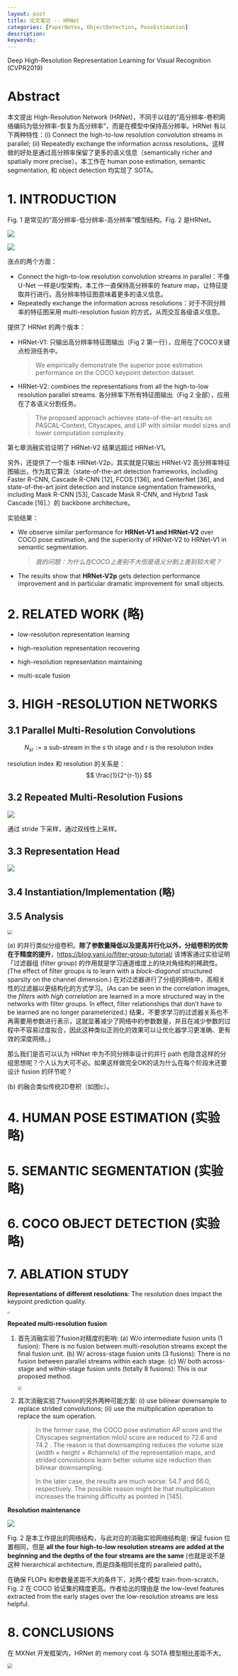 ```yaml
---
layout: post
title: 论文笔记 -- HRNet
categories: [PaperNotes, ObjectDetection, PoseEstimation]
description: 
keywords: 
---
```


Deep High-Resolution Representation Learning for Visual Recognition (CVPR2019)

# Abstract

本文提出 High-Resolution Network (HRNet)，不同于以往的“高分辨率-卷积网络编码为低分辨率-恢复为高分辨率”，而是在模型中保持高分辨率。HRNet 有以下两种特性：(i) Connect the high-to-low resolution convolution streams in parallel; (ii) Repeatedly exchange the information across resolutions。这样做的好处是通过高分辨率保留了更多的语义信息（semantically richer and spatially more precise）。本工作在 human pose estimation, semantic segmentation, 和 object detection 均实现了 SOTA。

# 1. INTRODUCTION

Fig. 1 是常见的“高分辨率-低分辨率-高分辨率”模型结构。Fig. 2 是HRNet。

![](../images/posts/HRNet/1.png)

![](../images/posts/HRNet/2.png)

涨点的两个方面：

- Connect the high-to-low resolution convolution streams in parallel：不像U-Net 一样是U型架构，本工作一直保持高分辨率的 feature map，让特征提取并行进行。高分辨率特征图意味着更多的语义信息。
- Repeatedly exchange the information across resolutions：对于不同分辨率的特征图采用 multi-resolution fusion 的方式，从而交互各级语义信息。

提供了 HRNet 的两个版本：

- HRNet-V1: 只输出高分辨率特征图输出（Fig 2 第一行），应用在了COCO关键点检测任务中。

  > We empirically demonstrate the superior pose estimation performance on the COCO keypoint detection dataset.

- HRNet-V2: combines the representations from all the high-to-low resolution parallel streams. 各分辨率下所有特征图输出（Fig 2 全部），应用在了各语义分割任务。

  > The proposed approach achieves state-of-the-art results on PASCAL-Context, Cityscapes, and LIP with similar model sizes and lower computation complexity. 

第七章消融实验证明了 HRNet-V2 结果远超过 HRNet-V1。

另外，还提供了一个版本 HRNet-V2p，其实就是只输出 HRNet-V2 高分辨率特征图输出，作为其它算法（state-of-the-art detection frameworks, including Faster R-CNN, Cascade R-CNN [12], FCOS [136], and CenterNet [36], and state-of-the-art joint detection and instance segmentation frameworks, including Mask R-CNN [53], Cascade Mask R-CNN, and Hybrid Task Cascade [16].）的 backbone architecture。

实验结果：

- We observe similar performance for **HRNet-V1 and HRNet-V2** over COCO pose estimation, and the superiority of HRNet-V2 to HRNet-V1 in semantic segmentation.

  > *我的问题：为什么在COCO上差别不大但是语义分割上差别较大呢？*

- The results show that **HRNet-V2p** gets detection performance improvement and in particular dramatic improvement for small objects.

# 2. RELATED WORK (略)

- low-resolution representation learning

- high-resolution representation recovering

- high-resolution representation maintaining

- multi-scale fusion

# 3. HIGH -RESOLUTION NETWORKS

## 3.1 Parallel Multi-Resolution Convolutions

$$
N_{sr}:=  \text{a sub-stream in the } s \text{ th stage and } r \text{ is the resolution index}
$$

resolution index 和 resolution 的关系是：
$$
\frac{1}{2^{r-1}}
$$

## 3.2 Repeated Multi-Resolution Fusions

![](../images/posts/HRNet/3.png)

通过 stride 下采样，通过双线性上采样。

## 3.3 Representation Head

![](../images/posts/HRNet/4.png)

## 3.4 Instantiation/Implementation (略)

## 3.5 Analysis

<img src="../images/posts/HRNet/5.png" style="zoom: 67%;" />

(a) 的并行类似分组卷积。**除了参数量降低以及提高并行化以外，分组卷积的优势在于精度的提升**，https://blog.yani.io/filter-group-tutorial/ 该博客通过实验证明 「过滤器组 (filter group) 的作用就是学习通道维度上的块对角结构的稀疏性。 (The effect of filter groups is to learn with a *block-diagonal* structured sparsity on the channel dimension.) 在对过滤器进行了分组的网络中，高相关性的过滤器以更结构化的方式学习。(As can be seen in the correlation images, the *filters with high correlation* are learned in a more structured way in the networks with filter groups. In effect, filter relationships that don’t have to be learned are no longer parameterized.) 结果，不要求学习的过滤器关系也不再需要用参数进行表示，这就显著减少了网络中的参数数量，并且在减少参数的过程中不容易过度拟合，因此这种类似正则化的效果可以让优化器学习更准确、更有效的深度网络。」 

那么我们是否可以认为 HRNet 中为不同分辨率设计的并行 path 也隐含这样的分组思想呢？个人认为大可不必。如果这样做完全OK的话为什么在每个阶段末还要设计 fusion 的环节呢？

(b) 的融合类似传统2D卷积（如图c）。

# 4. HUMAN POSE ESTIMATION (实验略)

# 5. SEMANTIC SEGMENTATION (实验略)

# 6. COCO OBJECT DETECTION (实验略)

# 7. ABLATION STUDY

**Representations of different resolutions**:  The resolution does impact the keypoint prediction quality.

<img src="../images/posts/HRNet/7.png" style="zoom: 33%;" />

**Repeated multi-resolution fusion**

1. 首先消融实验了fusion对精度的影响: (a) W/o intermediate fusion units (1 fusion): There is no fusion between multi-resolution streams except the final fusion unit. (b) W/ across-stage fusion units (3 fusions): There is no fusion between parallel streams within each stage. (c) W/ both across-stage and within-stage fusion units (totally 8 fusions): This is our proposed method.

   <img src="../images/posts/HRNet/8.png" style="zoom: 50%;" />

2. 其次消融实验了fusion的另外两种可能方案: (i) use bilinear downsample to replace strided convolutions; (ii) use the multiplication operation to replace the sum operation. 

   > In the former case, the COCO pose estimation AP score and the Cityscapes segmentation mIoU score are reduced to 72.6 and 74.2 . The reason is that downsampling reduces the volume size (width × height × #channels) of the representation maps, and strided convolutions learn better volume size reduction than bilinear downsampling.
   >
   > In the later case, the results are much worse: 54.7 and 66.0, respectively. The possible reason might be that multiplication increases the training difficulty as pointed in [145].

**Resolution maintenance**

![](../images/posts/HRNet/2.png)

Fig. 2 是本工作提出的网络结构，与此对应的消融实验网络结构是: 保证 fusion 位置相同，但是 **all the four high-to-low resolution streams are added at the beginning and the depths of the four streams are the same** (也就是说不是这种 hierarchical architecture, 而是四条相同长度的 paralleled path)。

在确保 FLOPs 和参数量差距不大的条件下，对两个模型 train-from-scratch，Fig. 2 在 COCO 验证集的精度更高。作者给出的理由是 the low-level features extracted from the early stages over the low-resolution streams are less helpful.

# 8. CONCLUSIONS

在 MXNet 开发框架内，HRNet 的 memory cost 与 SOTA 模型相比差距不大。

<img src="../images/posts/HRNet/6.png" style="zoom: 67%;" />